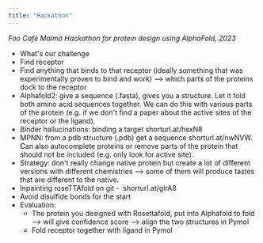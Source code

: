 ```yaml
---
title: "Hackathon"
---
```


_Foo Café Malmö Hackathon for protein design using AlphaFold, 2023_

- What's our challenge
- Find receptor
- Find anything that binds to that receptor (ideally something that was experimentally proven to bind and work) --> which parts of the proteins dock to the receptor
- Alphafold2: give a sequence (.fasta), gives you a structure. Let it fold both amino acid sequences together. We can do this with various parts of the protein (e.g. if we don't find a paper about the active sites of the receptor or the ligand).
- Binder hallucinations: binding a target shorturl.at/hsxN8
- MPNN: from a pdb structure (.pdb) get a sequence shorturl.at/nwNVW. Can also autocomplete proteins or remove parts of the protein that should not be included (e.g. only look for active site). 
- Strategy: don't really change native protein but create a lot of different versions with different chemistries --> some of them will produce tastes that are different to the native.
- Inpainting roseTTAfold on git -  shorturl.at/glrA8
- Avoid disulfide bonds for the start
- Evaluation: 
	- The protein you designed with Rosettafold, put into Alphafold to fold --> will give confidence score --> align the two structures in Pymol
	- Fold receptor together with ligand in Pymol